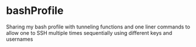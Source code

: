 # bashProfile
Sharing my bash profile with tunneling functions and one liner commands to allow one to SSH multiple times sequentially using different keys and usernames

